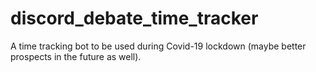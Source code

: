 # discord_debate_time_tracker
A time tracking bot to be used during Covid-19 lockdown (maybe better prospects in the future as well).
